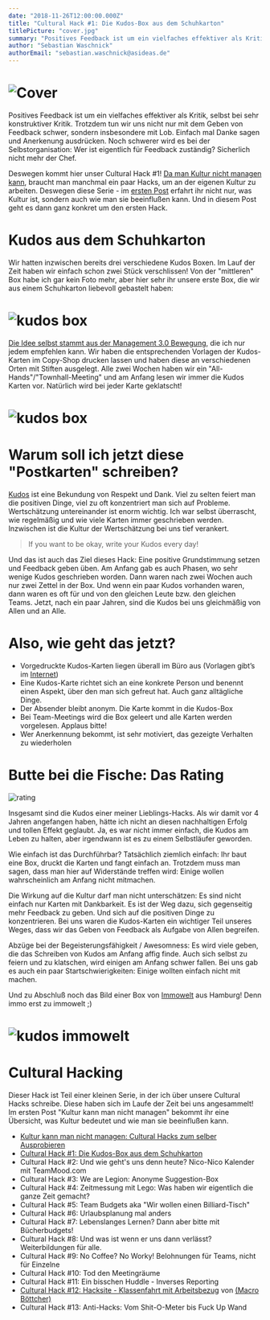 ```yaml
---
date: "2018-11-26T12:00:00.000Z"
title: "Cultural Hack #1: Die Kudos-Box aus dem Schuhkarton"
titlePicture: "cover.jpg"
summary: "Positives Feedback ist um ein vielfaches effektiver als Kritik, selbst bei sehr konstruktiver Kritik. Trotzdem tun wir uns nicht nur mit dem Geben von Feedback schwer, sondern insbesondere mit Lob. Einfach mal Danke sagen und Anerkenung ausdrücken. Noch schwerer wird es bei der Selbstorganisation: Wer ist eigentlich für Feedback zuständig? Sicherlich nicht mehr der Chef."
author: "Sebastian Waschnick"
authorEmail: "sebastian.waschnick@asideas.de"
---
```


# ![Cover](cover.jpg)

Positives Feedback ist um ein vielfaches effektiver als Kritik, selbst bei sehr konstruktiver Kritik. Trotzdem tun wir uns nicht nur mit dem Geben von Feedback schwer, sondern insbesondere mit Lob. Einfach mal Danke sagen und Anerkenung ausdrücken. Noch schwerer wird es bei der Selbstorganisation: Wer ist eigentlich für Feedback zuständig? Sicherlich nicht mehr der Chef.

Deswegen kommt hier unser Cultural Hack #1! [Da man Kultur nicht managen kann](https://axelspringerideas.de/blog/2018/11/cultural-hacking-101/), braucht man manchmal ein paar Hacks, um an der eigenen Kultur zu arbeiten. Deswegen diese Serie - im [ersten Post](https://axelspringerideas.de/blog/2018/11/cultural-hacking-101/) erfahrt ihr nicht nur, was Kultur ist, sondern auch wie man sie beeinflußen kann. Und in diesem Post geht es dann ganz konkret um den ersten Hack.

# Kudos aus dem Schuhkarton

Wir hatten inzwischen bereits drei verschiedene Kudos Boxen. Im Lauf der Zeit haben wir einfach schon zwei Stück verschlissen! Von der "mittleren" Box habe ich gar kein Foto mehr, aber hier sehr ihr unsere erste Box, die wir aus einem Schuhkarton liebevoll gebastelt haben:

# ![kudos box](kudos-1b.jpg)

[Die Idee selbst stammt aus der Management 3.0 Bewegung](https://management30.com/practice/kudo-box/), die ich nur jedem empfehlen kann. Wir haben die entsprechenden Vorlagen der Kudos-Karten im Copy-Shop drucken lassen und haben diese an verschiedenen Orten mit Stiften ausgelegt. Alle zwei Wochen haben wir ein "All-Hands"/"Townhall-Meeting" und am Anfang lesen wir immer die Kudos Karten vor. Natürlich wird bei jeder Karte geklatscht!

# ![kudos box](kudos-1.jpg)

# Warum soll ich jetzt diese "Postkarten" schreiben?

[Kudos](https://www.urbandictionary.com/define.php?term=kudos) ist eine Bekundung von Respekt und Dank. Viel zu selten feiert man die positiven Dinge, viel zu oft konzentriert man sich auf Probleme. Wertschätzung untereinander ist enorm wichtig. Ich war selbst überrascht, wie regelmäßig und wie viele Karten immer geschrieben werden. Inzwischen ist die Kultur der Wertschätzung bei uns tief verankert.

> If you want to be okay, write your Kudos every day!

Und das ist auch das Ziel dieses Hack: Eine positive Grundstimmung setzen und Feedback geben üben. Am Anfang gab es auch Phasen, wo sehr wenige Kudos geschrieben worden. Dann waren nach zwei Wochen auch nur zwei Zettel in der Box. Und wenn ein paar Kudos vorhanden waren, dann waren es oft für und von den gleichen Leute bzw. den gleichen Teams. Jetzt, nach ein paar Jahren, sind die Kudos bei uns gleichmäßig von Allen und an Alle. 

# Also, wie geht das jetzt?

* Vorgedruckte Kudos-Karten liegen überall im Büro aus (Vorlagen gibt’s im [Internet](https://management30.com/wp-content/uploads/2015/02/kudo-cards-german-self-A4.pdf))
* Eine Kudos-Karte richtet sich an eine konkrete Person und benennt einen Aspekt, über den man sich gefreut hat. Auch ganz alltägliche Dinge.
* Der Absender bleibt anonym. Die Karte kommt in die Kudos-Box
* Bei Team-Meetings wird die Box geleert und alle Karten werden vorgelesen. Applaus bitte!
* Wer Anerkennung bekommt, ist sehr motiviert, das gezeigte Verhalten zu wiederholen

# Butte bei die Fische: Das Rating

![rating](cultural-hack-no-01-kudos.png)

Insgesamt sind die Kudos einer meiner Lieblings-Hacks. Als wir damit vor 4 Jahren angefangen haben, hätte ich nicht an diesen nachhaltigen Erfolg und tollen Effekt geglaubt. Ja, es war nicht immer einfach, die Kudos am Leben zu halten, aber irgendwann ist es zu einem Selbstläufer geworden.

Wie einfach ist das Durchführbar? Tatsächlich ziemlich einfach: Ihr baut eine Box, druckt die Karten und fangt einfach an. Trotzdem muss man sagen, dass man hier auf Widerstände treffen wird: Einige wollen wahrscheinlich am Anfang nicht mitmachen.

Die Wirkung auf die Kultur darf man nicht unterschätzen: Es sind nicht einfach nur Karten mit Dankbarkeit. Es ist der Weg dazu, sich gegenseitig mehr Feedback zu geben. Und sich auf die positiven Dinge zu konzentrieren. Bei uns waren die Kudos-Karten ein wichtiger Teil unseres Weges, dass wir das Geben von Feedback als Aufgabe von Allen begreifen. 

Abzüge bei der Begeisterungsfähigkeit / Awesomness: Es wird viele geben, die das Schreiben von Kudos am Anfang affig finde. Auch sich selbst zu feiern und zu klatschen, wird einigen am Anfang schwer fallen. Bei uns gab es auch ein paar Startschwierigkeiten: Einige wollten einfach nicht mit machen.

Und zu Abschluß noch das Bild einer Box von [Immowelt](https://www.immowelt.de/) aus Hamburg! Denn immo erst zu immowelt ;)

# ![kudos immowelt](kudos-immowelt.jpg)

# Cultural Hacking

Dieser Hack ist Teil einer kleinen Serie, in der ich über unsere Cultural Hacks schreibe. Diese haben sich im Laufe der Zeit bei uns angesammelt! Im ersten Post "Kultur kann man nicht managen" bekommt ihr eine Übersicht, was Kultur bedeutet und wie man sie beeinflußen kann.

* [Kultur kann man nicht managen: Cultural Hacks zum selber Ausprobieren](https://axelspringerideas.de/blog/2018/11/cultural-hacking-101/)
* [Cultural Hack #1: Die Kudos-Box aus dem Schuhkarton](https://axelspringerideas.de/blog/2018/11/cultural-hack-no-1-kudos/)
* Cultural Hack #2: Und wie geht's uns denn heute? Nico-Nico Kalender mit TeamMood.com
* Cultural Hack #3: We are Legion: Anonyme Suggestion-Box
* Cultural Hack #4: Zeitmessung mit Lego: Was haben wir eigentlich die ganze Zeit gemacht?
* Cultural Hack #5: Team Budgets aka "Wir wollen einen Billiard-Tisch"
* Cultural Hack #6: Urlaubsplanung mal anders
* Cultural Hack #7: Lebenslanges Lernen? Dann aber bitte mit Bücherbudgets!
* Cultural Hack #8: Und was ist wenn er uns dann verlässt? Weiterbildungen für alle.
* Cultural Hack #9: No Coffee? No Worky! Belohnungen für Teams, nicht für Einzelne
* Cultural Hack #10: Tod den Meetingräume
* Cultural Hack #11: Ein bisschen Huddle - Inverses Reporting
* [Cultural Hack #12: Hacksite - Klassenfahrt mit Arbeitsbezug](https://axelspringerideas.de/blog/2018/11/hacksite/) von [(Macro Böttcher)](https://www.linkedin.com/in/marco-b%C3%B6ttcher-55a74324/)
* Cultural Hack #13: Anti-Hacks: Vom Shit-O-Meter bis Fuck Up Wand
